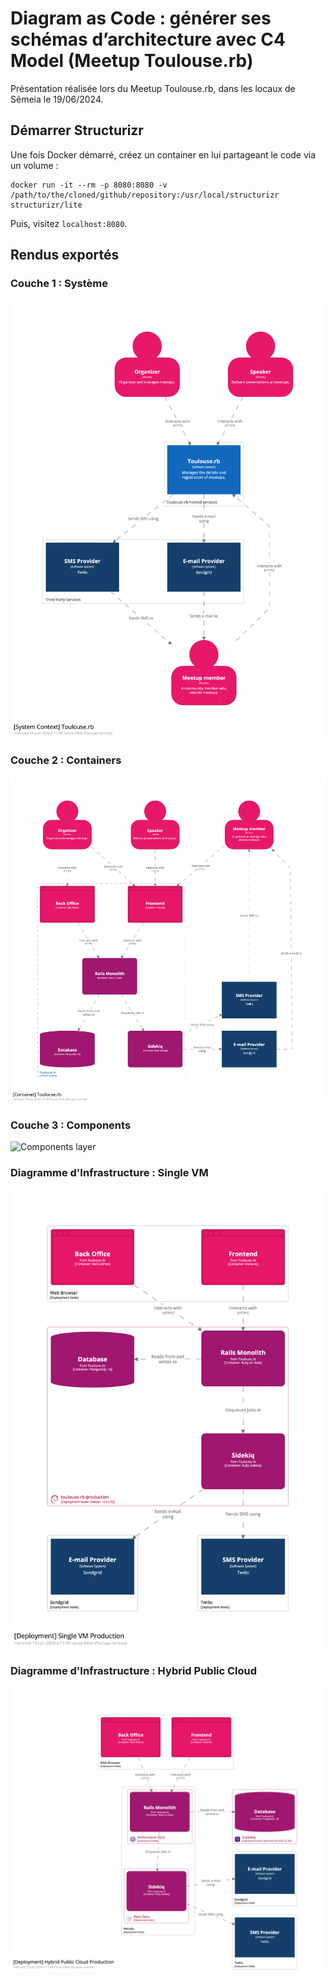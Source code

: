 # Diagram as Code : générer ses schémas d’architecture avec C4 Model (Meetup Toulouse.rb)

Présentation réalisée lors du Meetup Toulouse.rb, dans les locaux de Sêmeia le 19/06/2024.

## Démarrer Structurizr

Une fois Docker démarré, créez un container en lui partageant le code via un volume :

```shell
docker run -it --rm -p 8080:8080 -v /path/to/the/cloned/github/repository:/usr/local/structurizr structurizr/lite
```

Puis, visitez `localhost:8080`.

## Rendus exportés

### Couche 1 : Système
![SystemContext layer](exports/structurizr-1-SystemContext.png "System Context")

### Couche 2 : Containers
![Containers layer](exports/structurizr-1-Containers.png "Containers")

### Couche 3 : Components
![Components layer](exports/structurizr-1-Components "Components")

### Diagramme d'Infrastructure : Single VM
![Infrastructure view: single VM](exports/structurizr-1-Deployment-001%20(4).png "Single VM")

### Diagramme d'Infrastructure : Hybrid Public Cloud
![Infrastructure view: Hybrid Public Cloud](exports/structurizr-1-Deployment-002.png "Hybrid Public Cloud")